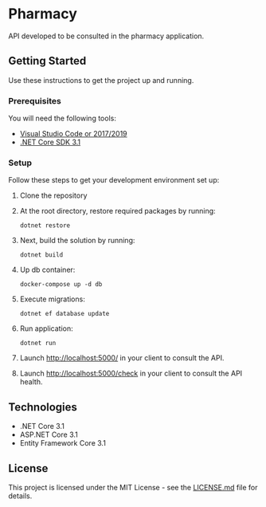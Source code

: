 # Pharmacy

API developed to be consulted in the pharmacy application.

## Getting Started
Use these instructions to get the project up and running.

### Prerequisites
You will need the following tools:

* [Visual Studio Code or 2017/2019](https://www.visualstudio.com/downloads/)
* [.NET Core SDK 3.1](https://www.microsoft.com/net/download/dotnet-core/2.2)

### Setup
Follow these steps to get your development environment set up:

  1. Clone the repository
  
  2. At the root directory, restore required packages by running:
     ```
     dotnet restore
     ```
  3. Next, build the solution by running:
     ```
     dotnet build
     ```
  3. Up db container:
     ```
     docker-compose up -d db
     ```
  4. Execute migrations:
     ```
     dotnet ef database update
     ```
  5. Run application:
     ```
	 dotnet run 
	   ```
  5. Launch [http://localhost:5000/](http://localhost:5000/) in your client to consult the API.
  
  6. Launch [http://localhost:5000/check](http://localhost:5000/check) in your client to consult the API health.

## Technologies
* .NET Core 3.1
* ASP.NET Core 3.1
* Entity Framework Core 3.1

## License

This project is licensed under the MIT License - see the [LICENSE.md](https://github.com/jacksonveroneze/Pharmacy-API/blob/develop/LICENSE) file for details.
